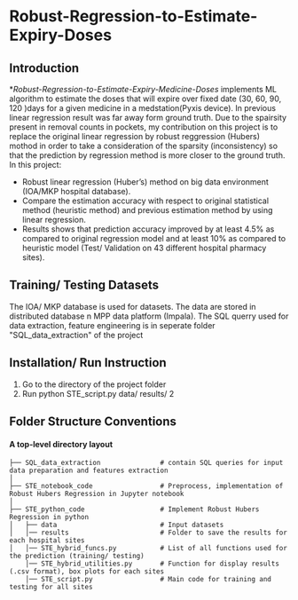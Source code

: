 # Robust-Regression-to-Estimate-Expiry-Doses
## Introduction
**Robust-Regression-to-Estimate-Expiry-Medicine-Doses* implements ML algorithm to estimate the doses that will expire over fixed date (30, 60, 90, 120 )days for a given medicine in a medstation(Pyxis device). In previous linear regression result was far away form ground truth. Due to the spairsity present in removal counts in pockets, my contribution on this project is to replace the original linear regression by robust reggression (Hubers) mothod in order to take a consideration of the sparsity (inconsistency) so that the prediction by regression method is more closer to the ground truth.
In this project:
- Robust linear regression (Huber’s) method on big data environment (IOA/MKP
hospital database).
- Compare the estimation accuracy with respect to original statistical method (heuristic method) and previous estimation method by using linear regression. 
- Results shows that prediction accuracy improved by at least 4.5% as compared to original regression model and at least
10% as compared to heuristic model (Test/ Validation on 43 different hospital pharmacy sites).


## Training/ Testing Datasets
The IOA/ MKP database is used for datasets. The data are stored in distributed database n MPP data platform (Impala). The SQL querry used  for data extraction, feature engineering is in seperate folder "SQL_data_extraction" of the project
## Installation/ Run Instruction

1. Go to the directory of the project folder
2. Run python STE_script.py data/ results/ 2

	
 ## Folder Structure Conventions

#### A top-level directory layout

```
├── SQL_data_extraction               # contain SQL queries for input data preparation and features extraction
│             
├── STE_notebook_code                 # Preprocess, implementation of Robust Hubers Regression in Jupyter notebook       
│
├── STE_python_code                   # Implement Robust Hubers Regression in python 
│   ├── data                          # Input datasets
│   │── results                       # Folder to save the results for each hospital sites
│   │── STE_hybrid_funcs.py           # List of all functions used for the prediction (training/ testing)
    │── STE_hybrid_utilities.py       # Function for display results (.csv format), box plots for each sites
    │── STE_script.py                 # Main code for training and testing for all sites
 

